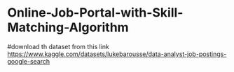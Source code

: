 # Online-Job-Portal-with-Skill-Matching-Algorithm
#download th dataset from this link
https://www.kaggle.com/datasets/lukebarousse/data-analyst-job-postings-google-search
